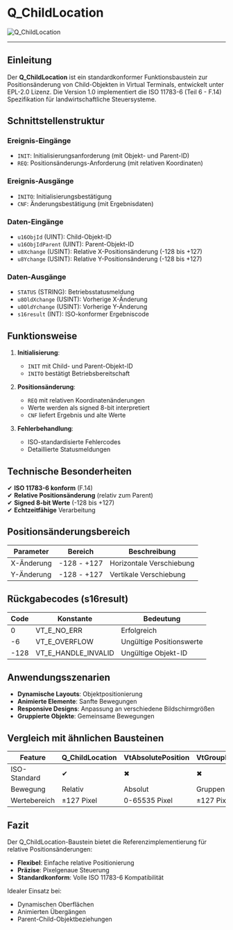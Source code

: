 # Q_ChildLocation

![Q_ChildLocation](https://user-images.githubusercontent.com/116869307/214147140-820ec964-b57a-499c-9e0d-1811b56a585c.png)

* * * * * * * * * *

## Einleitung
Der **Q_ChildLocation** ist ein standardkonformer Funktionsbaustein zur Positionsänderung von Child-Objekten in Virtual Terminals, entwickelt unter EPL-2.0 Lizenz. Die Version 1.0 implementiert die ISO 11783-6 (Teil 6 - F.14) Spezifikation für landwirtschaftliche Steuersysteme.

## Schnittstellenstruktur

### **Ereignis-Eingänge**
- `INIT`: Initialisierungsanforderung (mit Objekt- und Parent-ID)
- `REQ`: Positionsänderungs-Anforderung (mit relativen Koordinaten)

### **Ereignis-Ausgänge**
- `INITO`: Initialisierungsbestätigung
- `CNF`: Änderungsbestätigung (mit Ergebnisdaten)

### **Daten-Eingänge**
- `u16ObjId` (UINT): Child-Objekt-ID
- `u16ObjIdParent` (UINT): Parent-Objekt-ID
- `u8Xchange` (USINT): Relative X-Positionsänderung (-128 bis +127)
- `u8Ychange` (USINT): Relative Y-Positionsänderung (-128 bis +127)

### **Daten-Ausgänge**
- `STATUS` (STRING): Betriebsstatusmeldung
- `u8OldXchange` (USINT): Vorherige X-Änderung
- `u8OldYchange` (USINT): Vorherige Y-Änderung
- `s16result` (INT): ISO-konformer Ergebniscode

## Funktionsweise

1. **Initialisierung**:
   - `INIT` mit Child- und Parent-Objekt-ID
   - `INITO` bestätigt Betriebsbereitschaft

2. **Positionsänderung**:
   - `REQ` mit relativen Koordinatenänderungen
   - Werte werden als signed 8-bit interpretiert
   - `CNF` liefert Ergebnis und alte Werte

3. **Fehlerbehandlung**:
   - ISO-standardisierte Fehlercodes
   - Detaillierte Statusmeldungen

## Technische Besonderheiten

✔ **ISO 11783-6 konform** (F.14)  
✔ **Relative Positionsänderung** (relativ zum Parent)  
✔ **Signed 8-bit Werte** (-128 bis +127)  
✔ **Echtzeitfähige** Verarbeitung  

## Positionsänderungsbereich

| Parameter | Bereich     | Beschreibung               |
|-----------|------------|----------------------------|
| X-Änderung| -128 - +127| Horizontale Verschiebung   |
| Y-Änderung| -128 - +127| Vertikale Verschiebung     |

## Rückgabecodes (s16result)

| Code | Konstante               | Bedeutung                          |
|------|-------------------------|------------------------------------|
| 0    | VT_E_NO_ERR             | Erfolgreich                       |
| -6   | VT_E_OVERFLOW           | Ungültige Positionswerte          |
| -128 | VT_E_HANDLE_INVALID     | Ungültige Objekt-ID               |

## Anwendungsszenarien

- **Dynamische Layouts**: Objektpositionierung
- **Animierte Elemente**: Sanfte Bewegungen
- **Responsive Designs**: Anpassung an verschiedene Bildschirmgrößen
- **Gruppierte Objekte**: Gemeinsame Bewegungen

## Vergleich mit ähnlichen Bausteinen

| Feature        | Q_ChildLocation | VtAbsolutePosition | VtGroupMove |
|---------------|-----------------|--------------------|-------------|
| ISO-Standard  | ✔               | ✖                  | ✖           |
| Bewegung      | Relativ         | Absolut            | Gruppen     |
| Wertebereich  | ±127 Pixel      | 0-65535 Pixel      | ±127 Pixel  |

## Fazit

Der Q_ChildLocation-Baustein bietet die Referenzimplementierung für relative Positionsänderungen:

- **Flexibel**: Einfache relative Positionierung
- **Präzise**: Pixelgenaue Steuerung
- **Standardkonform**: Volle ISO 11783-6 Kompatibilität

Idealer Einsatz bei:
- Dynamischen Oberflächen
- Animierten Übergängen
- Parent-Child-Objektbeziehungen

